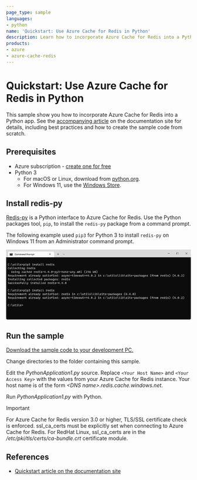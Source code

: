 ```yaml
---
page_type: sample
languages:
- python
name: 'Quickstart: Use Azure Cache for Redis in Python'
description: Learn how to incorporate Azure Cache for Redis into a Python app.
products:
- azure
- azure-cache-redis
---
```

# Quickstart: Use Azure Cache for Redis in Python

This sample show you how to incorporate Azure Cache for Redis into a Python app. See the [accompanying article](https://docs.microsoft.com/azure/azure-cache-for-redis/cache-python-get-started) on the documentation site for details, including best practices and how to create the sample code from scratch.

## Prerequisites

- Azure subscription - [create one for free](https://azure.microsoft.com/free/)
- Python 3
   - For macOS or Linux, download from [python.org](https://www.python.org/downloads/).
   - For Windows 11, use the [Windows Store](https://www.microsoft.com/en-us/p/python-3/9nblggh083nz?activetab=pivot:overviewtab).


## Install redis-py


[Redis-py](https://pypi.org/project/redis/) is a Python interface to Azure Cache for Redis. Use the Python packages tool, `pip`, to install the `redis-py` package from a command prompt. 

The following example used `pip3` for Python 3 to install `redis-py` on Windows 11 from an Administrator command prompt.

![Install the redis-py Python interface to Azure Cache for Redis](./media/cache-python-install-redis-py.png)

## Run the sample

[Download the sample code to your development PC.](/README.md#get-the-samples)

Change directories to the folder containing this sample.

Edit the *PythonApplication1.py* source. Replace `<Your Host Name>` and `<Your Access Key>` with the values from your Azure Cache for Redis instance. Your host name is of the form *\<DNS name>.redis.cache.windows.net*.

Run *PythonApplication1.py* with Python.

> [!IMPORTANT]
> For Azure Cache for Redis version 3.0 or higher, TLS/SSL certificate check is enforced. ssl_ca_certs must be explicitly set when connecting to Azure Cache for Redis. For RedHat Linux, ssl_ca_certs are in the */etc/pki/tls/certs/ca-bundle.crt* certificate module.

## References

* [Quickstart article on the documentation site](https://docs.microsoft.com/azure/azure-cache-for-redis/cache-python-get-started)
